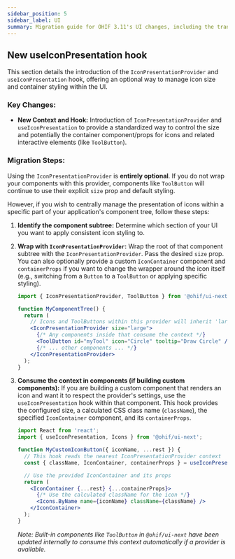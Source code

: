 ```yaml
---
sidebar_position: 5
sidebar_label: UI
summary: Migration guide for OHIF 3.11's UI changes, including the transition from `ViewportActionCornersService` to `ToolbarService` and the introduction of `useToolbar` hook.
---
```



## New useIconPresentation hook

This section details the introduction of the `IconPresentationProvider` and `useIconPresentation` hook, offering an optional way to manage icon size and container styling within the UI.

### Key Changes:

*   **New Context and Hook:** Introduction of `IconPresentationProvider` and `useIconPresentation` to provide a standardized way to control the size and potentially the container component/props for icons and related interactive elements (like `ToolButton`).

### Migration Steps:

Using the `IconPresentationProvider` is **entirely optional**. If you do not wrap your components with this provider, components like `ToolButton` will continue to use their explicit `size` prop and default styling.

However, if you wish to centrally manage the presentation of icons within a specific part of your application's component tree, follow these steps:

1.  **Identify the component subtree:** Determine which section of your UI you want to apply consistent icon styling to.

2.  **Wrap with `IconPresentationProvider`:** Wrap the root of that component subtree with the `IconPresentationProvider`. Pass the desired `size` prop. You can also optionally provide a custom `IconContainer` component and `containerProps` if you want to change the wrapper around the icon itself (e.g., switching from a `Button` to a `ToolButton` or applying specific styling).

    ```jsx
    import { IconPresentationProvider, ToolButton } from '@ohif/ui-next';

    function MyComponentTree() {
      return (
        // Icons and ToolButtons within this provider will inherit 'large' size
        <IconPresentationProvider size="large">
          {/* Any components inside that consume the context */}
          <ToolButton id="myTool" icon="Circle" tooltip="Draw Circle" />
          {/* ... other components ... */}
        </IconPresentationProvider>
      );
    }
    ```

3.  **Consume the context in components (if building custom components):** If you are building a custom component that renders an icon and want it to respect the provider's settings, use the `useIconPresentation` hook within that component. This hook provides the configured size, a calculated CSS class name (`className`), the specified `IconContainer` component, and its `containerProps`.

    ```jsx
    import React from 'react';
    import { useIconPresentation, Icons } from '@ohif/ui-next';

    function MyCustomIconButton({ iconName, ...rest }) {
      // This hook reads the nearest IconPresentationProvider context
      const { className, IconContainer, containerProps } = useIconPresentation();

      // Use the provided IconContainer and its props
      return (
        <IconContainer {...rest} {...containerProps}>
          {/* Use the calculated className for the icon */}
          <Icons.ByName name={iconName} className={className} />
        </IconContainer>
      );
    }
    ```
    *Note: Built-in components like `ToolButton` in `@ohif/ui-next` have been updated internally to consume this context automatically if a provider is available.*
